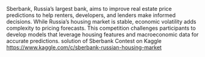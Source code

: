 Sberbank, Russia’s largest bank, aims to improve real estate price predictions to help renters, developers, and lenders make informed decisions. While Russia’s housing market is stable, economic volatility adds complexity to pricing forecasts. This competition challenges participants to develop models that leverage housing features and macroeconomic data for accurate predictions.
solution of Sberbank Contest on Kaggle https://www.kaggle.com/c/sberbank-russian-housing-market
